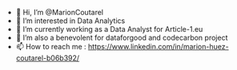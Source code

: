 - 👋 Hi, I’m @MarionCoutarel
- 👀 I’m interested in Data Analytics
- 🌱 I’m currently working as a Data Analyst for Article-1.eu
- 💞️ I’m also a benevolent for dataforgood and codecarbon project
- 📫 How to reach me : https://www.linkedin.com/in/marion-huez-coutarel-b06b392/

<!---
MarionCoutarel/MarionCoutarel is a ✨ special ✨ repository because its `README.md` (this file) appears on your GitHub profile.
You can click the Preview link to take a look at your changes.
--->
